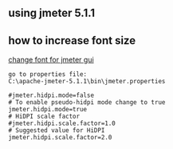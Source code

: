 ## using jmeter 5.1.1

## how to increase font size

[change font for jmeter gui](https://stackoverflow.com/questions/36899553/how-to-change-font-size-for-jmeter)

```
go to properties file:
C:\apache-jmeter-5.1.1\bin\jmeter.properties

#jmeter.hidpi.mode=false
# To enable pseudo-hidpi mode change to true
jmeter.hidpi.mode=true
# HiDPI scale factor
#jmeter.hidpi.scale.factor=1.0
# Suggested value for HiDPI
jmeter.hidpi.scale.factor=2.0
```
